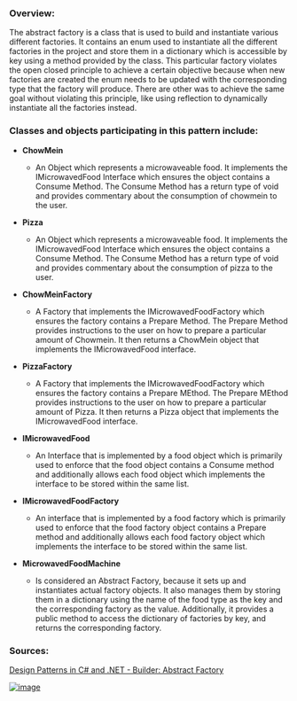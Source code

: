 ### **Overview:**

The abstract factory is a class that is used to build and instantiate various different factories. It contains an enum used to instantiate all the different factories in the project and store them in a dictionary which is accessible by key using a method provided by the class. This particular factory violates the open closed principle to achieve a certain objective because when new factories are created the enum needs to be updated with the corresponding type that the factory will produce. There are other was to achieve the same goal without violating this principle, like using reflection to dynamically instantiate all the factories instead.

### **Classes and objects participating in this pattern include:**

- **ChowMein**
	- An Object which represents a microwaveable food. It implements the IMicrowavedFood Interface which ensures the object contains a Consume Method. The Consume Method has a return type of void and provides commentary about the consumption of chowmein to the user.

- **Pizza**
	- An Object which represents a microwaveable food. It implements the IMicrowavedFood Interface which ensures the object contains a Consume Method. The Consume Method has a return type of void and provides commentary about the consumption of pizza to the user.

- **ChowMeinFactory**
	- A Factory that implements the IMicrowavedFoodFactory which ensures the factory contains a Prepare Method. The Prepare Method provides instructions to the user on how to prepare a particular amount of Chowmein. It then returns a ChowMein object that implements the IMicrowavedFood interface.

- **PizzaFactory**
	- A Factory that implements the IMicrowavedFoodFactory which ensures the factory contains a Prepare MEthod. The Prepare MEthod provides instructions to the user on how to prepare a particular amount of Pizza. It then returns a Pizza object that implements the IMicrowavedFood interface.

- **IMicrowavedFood**
	- An Interface that is implemented by a food object which is primarily used to enforce that the food object contains a Consume method and additionally allows each food object which implements the interface to be stored within the same list.

- **IMicrowavedFoodFactory**
	- An interface that is implemented by a food factory which is primarily used to enforce that the food factory object contains a Prepare method and additionally allows each food factory object which implements the interface to be stored within the same list.

- **MicrowavedFoodMachine**
	- Is considered an Abstract Factory, because it sets up and instantiates actual factory objects. It also manages them by storing them in a dictionary using the name of the food type as the key and the corresponding factory as the value. Additionally, it provides a public method to access the dictionary of factories by key, and returns the corresponding factory.

### **Sources:**
[Design Patterns in C# and .NET - Builder: Abstract Factory](https://www.udemy.com/course/design-patterns-csharp-dotnet/)

[![image](https://github.com/nicholasrwx/GangOfFourPatterns/blob/main/Imgs/back-arrow_1f519.png)](https://github.com/nicholasrwx/GangOfFourPatterns/tree/main)